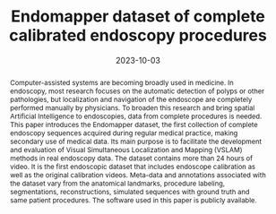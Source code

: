 ---
title: "Endomapper dataset of complete calibrated endoscopy procedures"
collection: publications
date: 2023-10-03
doi: 'https://doi.org/10.1038/s41597-023-02564-7'
venue: 'Scientific Data'
volume: 10
number: 1
pages: 671
sn: 2052-4463
publisher: Nature Publishing Group UK London
arxiv: '2204.14240'
paperurl: https://www.nature.com/articles/s41597-023-02564-7.pdf
codeurl: https://github.com/Endomapper
authors: 
  - "Azagra, Pablo"
  - "Sostres, Carlos"
  - "Ferrández, Ángel"
  - "Riazuelo, Luis"
  - "Tomasini, Clara"
  - "Barbed, O. León"
  - "Morlana, Javier"
  - "Recasens, David"
  - vmbatlle
  - "Gómez-Rodríguez, Juan J."
  - "Elvira, Richard"
  - "López, Julia"
  - "Oriol, Cristina"
  - jcivera
  - tardos
  - "Murillo, Ana C."
  - "Lanas, Angel"
  - josemari
notes:
  - "{} Universidad de Zaragoza"
header:
  teaser: azagra23_endomapper.webp
abstract:
  "Computer-assisted systems are becoming broadly used in medicine. In endoscopy, most research focuses on the automatic detection of polyps or other pathologies, but localization and navigation of the endoscope are completely performed manually by physicians. To broaden this research and bring spatial Artificial Intelligence to endoscopies, data from complete procedures is needed. This paper introduces the Endomapper dataset, the first collection of complete endoscopy sequences acquired during regular medical practice, making secondary use of medical data. Its main purpose is to facilitate the development and evaluation of Visual Simultaneous Localization and Mapping (VSLAM) methods in real endoscopy data. The dataset contains more than 24 hours of video. It is the first endoscopic dataset that includes endoscope calibration as well as the original calibration videos. Meta-data and annotations associated with the dataset vary from the anatomical landmarks, procedure labeling, segmentations, reconstructions, simulated sequences with ground truth and same patient procedures. The software used in this paper is publicly available."
keywords: 
  - Dataset
  - Endoscopy
bibtex: article
related:
  - /publications/photometric
---